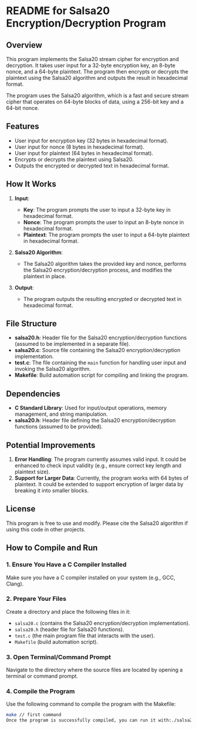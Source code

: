 # README for Salsa20 Encryption/Decryption Program

## Overview
This program implements the Salsa20 stream cipher for encryption and decryption. It takes user input for a 32-byte encryption key, an 8-byte nonce, and a 64-byte plaintext. The program then encrypts or decrypts the plaintext using the Salsa20 algorithm and outputs the result in hexadecimal format.

The program uses the Salsa20 algorithm, which is a fast and secure stream cipher that operates on 64-byte blocks of data, using a 256-bit key and a 64-bit nonce.

## Features
- User input for encryption key (32 bytes in hexadecimal format).
- User input for nonce (8 bytes in hexadecimal format).
- User input for plaintext (64 bytes in hexadecimal format).
- Encrypts or decrypts the plaintext using Salsa20.
- Outputs the encrypted or decrypted text in hexadecimal format.

## How It Works
1. **Input**:
    - **Key**: The program prompts the user to input a 32-byte key in hexadecimal format.
    - **Nonce**: The program prompts the user to input an 8-byte nonce in hexadecimal format.
    - **Plaintext**: The program prompts the user to input a 64-byte plaintext in hexadecimal format.

2. **Salsa20 Algorithm**:
    - The Salsa20 algorithm takes the provided key and nonce, performs the Salsa20 encryption/decryption process, and modifies the plaintext in place.

3. **Output**:
    - The program outputs the resulting encrypted or decrypted text in hexadecimal format.

## File Structure
- **salsa20.h**: Header file for the Salsa20 encryption/decryption functions (assumed to be implemented in a separate file).
- **salsa20.c**: Source file containing the Salsa20 encryption/decryption implementation.
- **test.c**: The file containing the `main` function for handling user input and invoking the Salsa20 algorithm.
- **Makefile**: Build automation script for compiling and linking the program.

## Dependencies
- **C Standard Library**: Used for input/output operations, memory management, and string manipulation.
- **salsa20.h**: Header file defining the Salsa20 encryption/decryption functions (assumed to be provided).

## Potential Improvements
1. **Error Handling**: The program currently assumes valid input. It could be enhanced to check input validity (e.g., ensure correct key length and plaintext size).
2. **Support for Larger Data**: Currently, the program works with 64 bytes of plaintext. It could be extended to support encryption of larger data by breaking it into smaller blocks.

## License
This program is free to use and modify. Please cite the Salsa20 algorithm if using this code in other projects.

## How to Compile and Run

### 1. Ensure You Have a C Compiler Installed

Make sure you have a C compiler installed on your system (e.g., GCC, Clang).

### 2. Prepare Your Files

Create a directory and place the following files in it:
- `salsa20.c` (contains the Salsa20 encryption/decryption implementation).
- `salsa20.h` (header file for Salsa20 functions).
- `test.c` (the main program file that interacts with the user).
- `Makefile` (build automation script).

### 3. Open Terminal/Command Prompt

Navigate to the directory where the source files are located by opening a terminal or command prompt.

### 4. Compile the Program

Use the following command to compile the program with the Makefile:

```bash
make // first command
Once the program is successfully compiled, you can run it with:./salsa20_test //second command 
